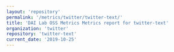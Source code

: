 ```yaml
---
layout: 'repository'
permalink: '/metrics/twitter/twitter-text/'
title: 'DAI Lab OSS Metrics Metrics report for twitter-text'
organization: 'twitter'
repository: 'twitter-text'
current_date: '2019-10-25'
---
```

